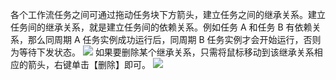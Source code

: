 各个工作流任务之间可通过拖动任务块下方箭头，建立任务之间的继承关系。建立任务间的继承关系，就是建立任务间的依赖关系。例如任务 A 和任务 B 有依赖关系，那么同周期 A 任务实例成功运行后，同周期 B 任务实例才会开始运行，否则为等待下发状态。
![](http://imgcache.tce.fsphere.cn/image/mc.qcloudimg.com/static/img/7f6b447ad7d02258623c421985919a35/image.png)
如果要删除某个继承关系，只需将鼠标移动到该继承关系相应的箭头，右键单击【删除】即可。
![](http://imgcache.tce.fsphere.cn/image/mc.qcloudimg.com/static/img/25b30333c3581d520ecd6456962ba6ee/image.png)